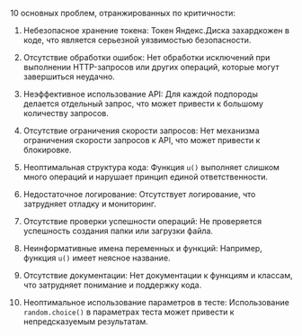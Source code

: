 10 основных проблем, отранжированных по критичности:

1. Небезопасное хранение токена: Токен Яндекс.Диска захардкожен в коде, что является серьезной уязвимостью безопасности.

2. Отсутствие обработки ошибок: Нет обработки исключений при выполнении HTTP-запросов или других операций, которые могут завершиться неудачно.

3. Неэффективное использование API: Для каждой подпороды делается отдельный запрос, что может привести к большому количеству запросов.

4. Отсутствие ограничения скорости запросов: Нет механизма ограничения скорости запросов к API, что может привести к блокировке.

5. Неоптимальная структура кода: Функция `u()` выполняет слишком много операций и нарушает принцип единой ответственности.

6. Недостаточное логирование: Отсутствует логирование, что затрудняет отладку и мониторинг.

7. Отсутствие проверки успешности операций: Не проверяется успешность создания папки или загрузки файла.

8. Неинформативные имена переменных и функций: Например, функция `u()` имеет неясное название.

9. Отсутствие документации: Нет документации к функциям и классам, что затрудняет понимание и поддержку кода.

10. Неоптимальное использование параметров в тесте: Использование `random.choice()` в параметрах теста может привести к непредсказуемым результатам.
